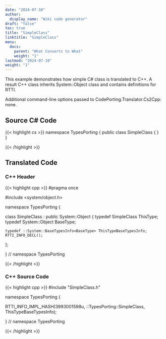 ```yaml
---
date: "2024-07-10"
author:
  display_name: "Wiki code generator"
draft: "false"
toc: true
title: "SimpleClass"
linktitle: "SimpleClass"
menu:
  docs:
    parent: "What Converts to What"
    weight: "1"
lastmod: "2024-07-10"
weight: "1"
---
```


This example demonstrates how simple C# class is translated to C++. A result C++ class inherits System::Object class and contains definitions for RTTI.

Additional command-line options passed to CodePorting.Translator.Cs2Cpp: none.

## Source C# Code ##

{{< highlight cs >}}
namespace TypesPorting
{
    public class SimpleClass
    {
    }
}

{{< /highlight >}}

## Translated Code ##

### C++ Header ###

{{< highlight cpp >}}
#pragma once

#include <system/object.h>

namespace TypesPorting {

class SimpleClass : public System::Object
{
    typedef SimpleClass ThisType;
    typedef System::Object BaseType;
    
    typedef ::System::BaseTypesInfo<BaseType> ThisTypeBaseTypesInfo;
    RTTI_INFO_DECL();
    
};

} // namespace TypesPorting



{{< /highlight >}}

### C++ Source Code ###

{{< highlight cpp >}}
#include "SimpleClass.h"

namespace TypesPorting {

RTTI_INFO_IMPL_HASH(3993001598u, ::TypesPorting::SimpleClass, ThisTypeBaseTypesInfo);

} // namespace TypesPorting

{{< /highlight >}}
